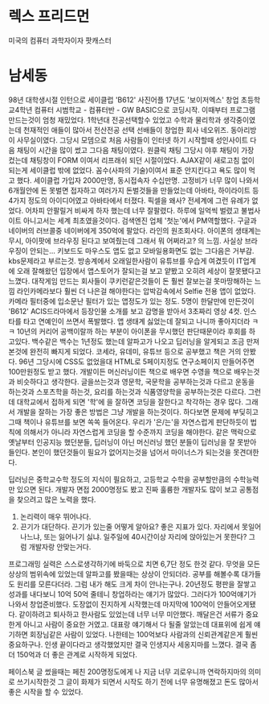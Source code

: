 # 렉스 프리드먼
미국의 컴퓨터 과학자이자 팟캐스터

# 남세동
98년 대학생시절 인턴으로 세이클럽
'B612' 사진어플
17년도 '보이저엑스' 창업
초등학교4학년 컴퓨터 시범학교 - 컴퓨터반 - GW BASIC으로 코딩시작. 이때부터 프로그램 만드는것이 엄청 재밌었다.
1학년대 전공선택할수 있었고 수학과 물리학과 생각중이였는데 천재적인 애들이 많아서 전산전공 선택
선배들이 창업한 회사 네오위즈. 동아리방이 사무실이였다.
그당시 모뎀으로 처음 사람들이 인터넷 하기 시작할때 성인사이트 다음 채팅이 시간을 많이 썼고 그다음 채팅이였다.  원클릭 채팅
그당시 야후 채팅이 가장 컸는데 채팅창이 FORM 이여서 리프래쉬 되던 시절이었다.
AJAX같이 새로고침 없이 되는게 세이클럽 밖에 없었다. 꼼수(사파의 기술)이여서 표준 안지킨다고 욕도 많이 먹고 했다.
세이클럽 가입자 2000만명, 동시접속자 수십만명. 
고정비가 너무 많이 나와서 6개월안에 돈 못벌면 접자하고 여러가지 돈벌것들을 만들었는데 아바타, 하이라이트 등 4가지 정도의 아이디어였고 아바타에서 터졌다.
픽셀을 왜사? 전세계에 그런 유례가 없었다. 어차피 안팔릴거 비싸게 하자 했는데 너무 잘팔렸다. 하루에 일억씩 벌렸고 불법사이트 아니고서는 세계 최초였을것이다.
검색엔진 업체  '첫눈'에서 PM역할했다. 구글과 네이버의 러브콜중 네이버에게 350억에 팔았다. 라인의 원조회사다.
아이폰의 생태계는 무시, 아이팟에 브라우징 된다고 보여줬는데 그래서 뭐 어쩌라고? 의 느낌. 사실상 브라우징이 안되는... 키보드도 마우스도 앱도 없고 모바일용화면도 없는
그다음은 거부감. kbs문제라고 부르는것. 방송계에서 오래일한사람이 유튜브를 우습게 여겼듯이 IT업계에 오래 잘해왔던 입장에서 앱스토어가 잘되는걸 보고 얕봤고 오히려 세상이 잘못됐다고 느꼈다.
대작게임 만드는 회사들이 쿠키런같은것들이 돈 훨씬 잘보는걸 못마땅해하는 느낌
라인카메라보다 훨씬 더 나은걸 해야한다는 압박감속에서 Selfie 전용 앱이 없었다. 카메라 필터중에 입소문난 필터가 있는 앱정도가 있는 정도.
5명이 한달만에 만든것이 'B612'
ACIS드라마에서 등장인물 소개를 보고 감명을 받아서 3초짜리 영상 4컷. 인스타를 타고 연예인이 쓰면서 폭발했다. 
앱 생태계 싫었는데 잘되고 나니까 좋아지더라 ㅋㅋ
10년의 커리어 공백이랄까 하는 부분이 아이폰을 무시했던 판단때문이라 후회를 하고있다.
백수같은 백수는 1년정도 했는데 알파고가 나오고 딥러닝을 알게되고 조금 만져본것에 완전히 빠지게 되었다.
코세라, 유데미, 유튜브 등으로 공부했고 책은 거의 안봤다.
96년 그당시에 CSS도 없었을대 HTML로 5페이지정도 연구소페이지 만들어주면 100만원정도 받고 했다.
개발이든 머신러닝이든 책으로 배우면 수영을 책으로 배우는것과 비슷하다고 생각한다.
글을쓰는것과 영문학, 국문학을 공부하는것과 다르고 운동을 하는것과 스포츠학을 하는것, 요리를 하는것과 식품영양학을  공부하는것은 다르다.
그런데 대학교에서 접하게 되면 '학'에 을 잘하면 코딩을 잘한다고 착각하는 경우 많다.
그래서 개발을 잘하는 가장 좋은 방법은 그냥 개발을 하는것이다. 하다보면 문제에 부딪히고 그때 책이나 유튜브를 보면 쏙쏙 들어온다.
우리가 '은/는'을 자연스럽게 판단하듯이 법칙에 의해서가 아니라 자연스럽게 코딩을 할 수준까지 코딩을 해야한다.
같은 맥락으로 옛날부터 인공지능 했던분들, 딥러닝이 아닌 머신러닝 했던 분들이 딥러닝을 잘 못받아들인다.
본인이 했던것들이 필요가 없어지는것을 넘어서 마이너스가 되는것을 못견뎌한다.

딥러닝은 중학교수학 정도의 지식이 필요하고, 고등학교 수학을 공부할만큼의 수학능력만 있으면 된다.
개발자 면접 2000명정도 봤고 진짜 훌륭한 개발자도 많이 보고 공통점을 찾으려고 많은 노력을 했다.
1. 논리력이 매우 뛰어나다.
2. 끈기가 대단하다.
끈기가 있는줄 어떻게 알아요? 좋은 지표가 있다. 자리에서 못일어나느냐, 또는 잃어나기 싫냐.
일주일에 40시간이상 자리에 앉아있는거 못한다? 그럼 개발자랑 안맞는거다.

프로그래밍 실력은 스스로생각하기에 바둑으로 치면 6,7단 정도 한것 같다.
무엇을 모든 상상의 범위속에 있었는데 알파고를 봤을때는 상상이 안되더라.
공부를 해볼수록 대가들도 원리를 모른다더라.
그럼 내가 해도 크게 차이 안나는구나.
20년정도 평판을 잘쌓고 성과를 내다보니 10억 50억 줄테니 창업하라는 얘기가 많았다. 
그러다가 100억얘기가 나와서 창업준비했다. 도장없이 진지하게 시작했는데 마지막에 100억이 안들어오게됐다.
같이하려고 퇴사하고 한사람도 있었는데 너무 너무 미안했다.
깨달은건 서류가 중요한게 아니고 사람이 중요한 거였고.
대표랑 얘기해서 다 될줄 알았는데 대표위에 쉽게 얘기하면 회장님같은 사람이 있었다.
나한테는 100억보다 사람과의 신뢰관계같은게 훨씬 중요하구나.
인생 끝이다라고 생각했었지만 결국 인생지사 세옹지마를 느꼈다.
결국 좀더 150억과 더 좋은 관계로 시작하게 되었다.

페이스북 글 썼을때는 페친 200명정도에게 나 지금 너무 괴로우니까 연락하지마의 의미로 쓰기시작한것
그 글이 화제가 되면서 시작도 하기 전에 너무 유명해졌고 돈도 많아서 좋은 시작을 할 수 있었다.